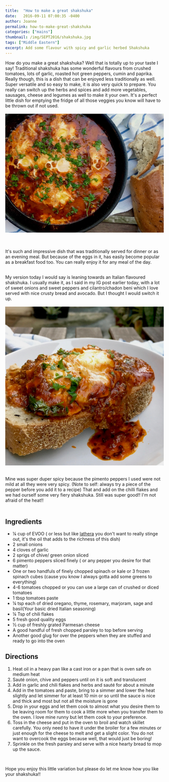 ```yaml
---
title:  "How to make a great shakshuka"
date:   2016-09-11 07:00:35 -0400
author: Joanne
permalink: how-to-make-great-shakshuka
categories: ["mains"]
thumbnail: /img/SEPT2016/shakshuka.jpg
tags: ["Middle Eastern"]
excerpt: Add some flavour with spicy and garlic herbed Shakshuka
---
```


How do you make a great shakshuka? Well that is totally up to your taste I say! Traditional shakshuka has some wonderful flavours from crushed tomatoes, lots of garlic, roasted hot green peppers, cumin and paprika. Really though, this is a dish that can be enjoyed less traditionally as well. Super versatile and so easy to make, it is also very quick to prepare.  You really can switch up the herbs and spices and add more vegetables, sausages, cheese and legumes as well to make it your own.  It's a perfect little dish for emptying the fridge of all those veggies you know will have to be thrown out if not used.
<br>
<br>
![Shakshuka](/img/SEPT2016/shakshuka.jpg)  
<br>
<br>

It's such and impressive dish that was traditionally served for dinner or as an evening meal. But because of the eggs in it, has easily become popular as a breakfast food too. You can really enjoy it for any meal of the day.
<br><br>

My version today I would say is leaning towards an Italian flavoured shakshuka. I usually make it, as I said in my IG post earlier today, with a lot of sweet onions and sweet peppers and cilantro/chadon beni which I love served with nice crusty bread and avocado. But I thought I would switch it up.
<br>
<br>
![Shakshuka](/img/SEPT2016/shakshuka_bread.jpg)  
<br>

Mine was super duper spicy because the pimento peppers I used were not mild at all they were very spicy. (Note to self: always try a piece of the pepper before you add it to a recipe) That and add on the chilli flakes and we had ourself some very fiery shakshuka.  Still was super good!! I'm not afraid of the heat!!
<br>
<br>

## Ingredients
* &frac14; cup of EVOO ( or less but like <span class="highlight">[lathera](http://oliveandmango.com/lathera---make-green-peas-exciting/) </span>you don't want to really stinge out, it's the oil that adds to the richness of this dish)
* 2 small onions
* 4 cloves of garlic
* 2 sprigs of chive/ green onion sliced
* 6 pimento peppers sliced finely ( or any pepper you desire for that matter)
* One or two handfuls of finely chopped spinach or kale or 3 frozen spinach cubes (cause you know I always gotta add some greens to everything)
* 4-6 tomatoes chopped or you can use a large can of crushed or diced tomatoes
* 1 tbsp tomatoes paste
* &frac14; tsp each of dried oregano, thyme, rosemary, marjoram, sage and basil(Your basic dried Italian seasoning)
* &frac14; Tsp of chili flakes
* 5 fresh good quality eggs
* &frac12; cup of freshly grated Parmesan cheese
* A good handful of fresh chopped parsley to top before serving
* Another good glug for over the peppers when they are stuffed and ready to go into the oven


## Directions
1. Heat oil in a heavy pan like a cast iron or a pan that is oven safe on medium heat
2. Sauté onion, chive and peppers until on it is soft  and translucent
3. Add in garlic and chili flakes and herbs and sauté for about a minute
4. Add in the tomatoes and paste, bring to a simmer and lower the heat slightly and let simmer for at least 10 min or so until the sauce is nice and thick and most but not all the moisture is gone
5. Drop in your eggs and let them cook to almost what you desire them to be leaving room for them to cook a little more when you transfer them to the oven.  I love mine runny but let them cook to your preference.
6. Toss in the cheese and put in the oven to broil and watch skillet carefully.  You only need to have it under the broiler for a few minutes or just enough for the cheese to melt and get a slight color.  You do not want to overcook the eggs because well, that would just be boring!
7. Sprinkle on the fresh parsley and serve with a nice hearty bread to mop up the sauce.  

<br>

Hope you enjoy this little variation but please do let me know how you like your shakshuka!!
